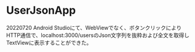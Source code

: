 # UserJsonApp
 20220720 Android Studioにて、WebViewでなく、ボタンクリックによりHTTP通信で、localhost:3000/usersのJson文字列を抜粋および全文を取得しTextViewに表示することができた。

